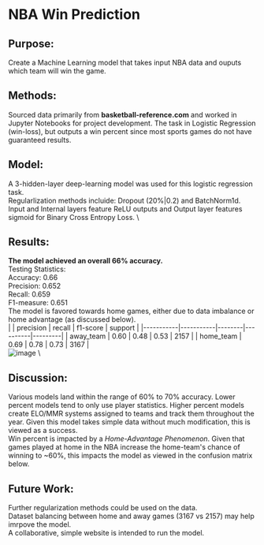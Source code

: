 # NBA Win Prediction

## Purpose:
Create a Machine Learning model that takes input NBA data and ouputs which team will win the game.

## Methods:
Sourced data primarily from **basketball-reference.com** and worked in Jupyter Notebooks for project development. The task in Logistic Regression (win-loss), but outputs a win percent since most sports games do not have guaranteed results.

## Model:
A 3-hidden-layer deep-learning model was used for this logistic regression task. \
Regularlization methods incluide: Dropout (20%|0.2) and BatchNorm1d. \
Input and Internal layers feature ReLU outputs and Output layer features sigmoid for Binary Cross Entropy Loss. \

## Results:
**The model achieved an overall 66% accuracy.** \
Testing Statistics: \
Accuracy: 0.66 \
Precision: 0.652 \
Recall: 0.659 \
F1-measure: 0.651 \
The model is favored towards home games, either due to data imbalance or home advantage (as discussed below). \
|           | precision | recall | f1-score | support |
|-----------|-----------|--------|----------|---------|
| away_team | 0.60      | 0.48   | 0.53     | 2157    |
| home_team | 0.69      | 0.78   | 0.73     | 3167    |
\
![image](https://github.com/ahernandezjr/nba-win-prediction/assets/76761720/80dbe379-20ef-49f2-8547-66f67fd670ba) \

## Discussion:
Various models land within the range of 60% to 70% accuracy. Lower percent models tend to only use player statistics. Higher percent models create ELO/MMR systems assigned to teams and track them throughout the year. Given this model takes simple data without much modification, this is viewed as a success. \
Win percent is impacted by a *Home-Advantage Phenomenon*. Given that games played at home in the NBA increase the home-team's chance of winning to ~60%, this impacts the model as viewed in the confusion matrix below.

## Future Work:
Further regularization methods could be used on the data. \
Dataset balancing between home and away games (3167 vs 2157) may help imrpove the model. \
A collaborative, simple website is intended to run the model.

